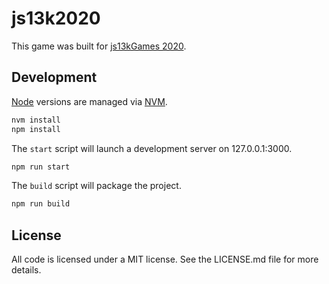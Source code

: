 # js13k2020 #

This game was built for [js13kGames 2020][js13k].

## Development ##

[Node][] versions are managed via [NVM][].

```bash
nvm install
npm install
```

The `start` script will launch a development server on 127.0.0.1:3000.

```bash
npm run start
```

The `build` script will package the project.

```bash
npm run build
```

## License ##

All code is licensed under a MIT license. See the LICENSE.md file for more
details.

[js13k]: https://2020.js13kgames.com/ "Andrzej Mazur (js13kGames): HTML5 and JavaScript game development competition in just 13 kB"
[Node]: https://nodejs.org/ "Various (Node.js Foundation): Node.js is a JavaScript runtime built on Chrome's V8 JavaScript engine"
[NVM]: https://github.com/nvm-sh/nvm "Various (GitHub): Node Version Manager"

